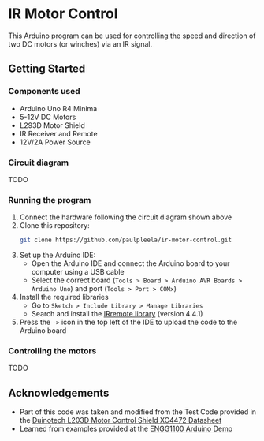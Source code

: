 # IR Motor Control
This Arduino program can be used for controlling the speed and direction of two DC motors (or winches) via an IR signal.

## Getting Started
### Components used
- Arduino Uno R4 Minima
- 5-12V DC Motors
- L293D Motor Shield
- IR Receiver and Remote
- 12V/2A Power Source

### Circuit diagram
TODO

### Running the program
1. Connect the hardware following the circuit diagram shown above
2. Clone this repository:
    ```bash
    git clone https://github.com/paulpleela/ir-motor-control.git
    ```
3. Set up the Arduino IDE:
    - Open the Arduino IDE and connect the Arduino board to your computer using a USB cable
    - Select the correct board (`Tools > Board > Arduino AVR Boards > Arduino Uno`) and port (`Tools > Port > COMx`)
4. Install the required libraries
    - Go to `Sketch > Include Library > Manage Libraries`
    - Search and install the [IRremote library](http://www.dfrobot.com/wiki/index.php?title=IR_Kit%28SKU:DFR0107%29) (version 4.4.1)
6. Press the `->` icon in the top left of the IDE to upload the code to the Arduino board

### Controlling the motors
TODO

## Acknowledgements
- Part of this code was taken and modified from the Test Code provided in the [Duinotech L203D Motor Control Shield XC4472 Datasheet](https://www.electusdistribution.com.au/dbdocument/701175/xc4472_manual_14833.pdf)
- Learned from examples provided at the [ENGG1100 Arduino Demo](https://github.com/aburo8/engg1100-demo)
